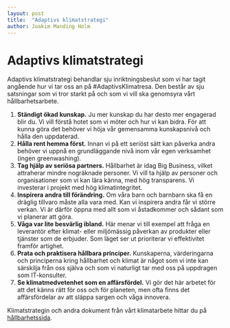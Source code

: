 ```yaml
---
layout: post
title:  "Adaptivs klimatstrategi"
author: Joakim Manding Holm
---
```


# Adaptivs klimatstrategi

Adaptivs klimatstrategi behandlar sju inriktningsbeslut som vi har tagit angående hur vi tar oss an på #AdaptivsKlimatresa. Den består av sju satsningar som vi tror starkt på och som vi vill ska genomsyra vårt hållbarhetsarbete.

1. **Ständigt ökad kunskap.** Ju mer kunskap du har desto mer engagerad blir du. Vi vill förstå hotet som vi möter och hur vi kan bidra. För att kunna göra det behöver vi höja vår gemensamma kunskapsnivå och hålla den uppdaterad.
2. **Hålla rent hemma först.** Innan vi på ett seriöst sätt kan påverka andra behöver vi uppnå en grundläggande nivå inom vår egen verksamhet (ingen greenwashing).
3. **Tag hjälp av seriösa partners.** Hållbarhet är idag Big Business, vilket attraherar mindre nogräknade personer. Vi vill ta hjälp av personer och organisationer som vi kan lära känna, med hög transparens. Vi investerar i projekt med hög klimatintegritet.
4. **Inspirera andra till förändring.** Om våra barn och barnbarn ska få en dräglig tillvaro måste alla vara med. Kan vi inspirera andra får vi större verkan. Vi är därför öppna med allt som vi åstadkommer och sådant som vi planerar att göra.
5. **Våga var lite besvärlig ibland.** Här menar vi till exempel att fråga en leverantör efter klimat- eller miljömässig påverkan av produkter eller tjänster som de erbjuder. Som läget ser ut prioriterar vi effektivitet framför artighet.
6. **Prata och praktisera hållbara principer.** Kunskaperna, värderingarna och principerna kring hållbarhet och klimat är något som vi inte kan särskilja från oss själva och som vi naturligt tar med oss på uppdragen som IT-konsulter.
7. **Se klimatmedvetenhet som en affärsfördel.** Vi gör det här arbetet för att det känns rätt för oss och för planeten, men ofta finns det affärsfördelar av att släppa sargen och våga innovera.

Klimatstrategin och andra dokument från vårt klimatarbete hittar du på [hållbarhetssida](https://adaptiv.se/sustainability).
